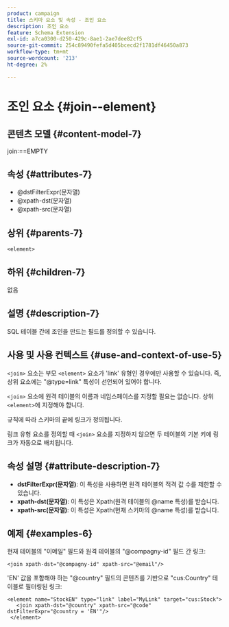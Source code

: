 ```yaml
---
product: campaign
title: 스키마 요소 및 속성 - 조인 요소
description: 조인 요소
feature: Schema Extension
exl-id: a7ca0300-d250-429c-8ae1-2ae7dee82cf5
source-git-commit: 254c89490fefa5d405bcecd2f1781df46450a873
workflow-type: tm+mt
source-wordcount: '213'
ht-degree: 2%

---
```


# 조인 요소 {#join--element}


## 콘텐츠 모델 {#content-model-7}

join:==EMPTY

## 속성 {#attributes-7}

* @dstFilterExpr(문자열)
* @xpath-dst(문자열)
* @xpath-src(문자열)

## 상위 {#parents-7}

`<element>`

## 하위 {#children-7}

없음

## 설명 {#description-7}

SQL 테이블 간에 조인을 만드는 필드를 정의할 수 있습니다.

## 사용 및 사용 컨텍스트 {#use-and-context-of-use-5}

`<join>` 요소는 부모 `<element>` 요소가 &#39;link&#39; 유형인 경우에만 사용할 수 있습니다. 즉, 상위 요소에는 &quot;@type=link&quot; 특성이 선언되어 있어야 합니다.

`<join>` 요소에 원격 테이블의 이름과 네임스페이스를 지정할 필요는 없습니다. 상위 `<element>`에 지정해야 합니다.

규칙에 따라 스키마의 끝에 링크가 정의됩니다.

링크 유형 요소를 정의할 때 `<join>` 요소를 지정하지 않으면 두 테이블의 기본 키에 링크가 자동으로 배치됩니다.

## 속성 설명 {#attribute-description-7}

* **dstFilterExpr(문자열)**: 이 특성을 사용하면 원격 테이블의 적격 값 수를 제한할 수 있습니다.
* **xpath-dst(문자열)**: 이 특성은 Xpath(원격 테이블의 @name 특성)를 받습니다.
* **xpath-src(문자열)**: 이 특성은 Xpath(현재 스키마의 @name 특성)를 받습니다.

## 예제 {#examples-6}

현재 테이블의 &quot;이메일&quot; 필드와 원격 테이블의 &quot;@compagny-id&quot; 필드 간 링크:

```
<join xpath-dst="@compagny-id" xpath-src="@email"/>
```

&#39;EN&#39; 값을 포함해야 하는 &quot;@country&quot; 필드의 콘텐츠를 기반으로 &quot;cus:Country&quot; 테이블로 필터링된 링크:

```
<element name="StockEN" type="link" label="MyLink" target="cus:Stock">
   <join xpath-dst="@country" xpath-src="@code" dstFilterExpr="@country = 'EN'"/>
 </element>
```
